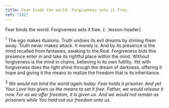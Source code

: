 ```yaml
---
title: Fear binds the world. Forgiveness sets it free.
ref: "332"
---
```


Fear binds the world. Forgiveness sets it free.
{: .lesson-header}

<sup>1</sup> The ego makes illusions. Truth undoes its evil dreams by
shining them away. Truth never makes attack. It merely is. And by its
presence is the mind recalled from fantasies, awaking to the Real.
Forgiveness bids this presence enter in and take its rightful place
within the mind. Without forgiveness is the mind in chains, believing in
its own futility. Yet with forgiveness does the light shine through the
dream of darkness, offering it hope and giving it the means to realize
the freedom that is its inheritance.

<sup>2</sup> *We would not bind the world again today. Fear holds it
prisoner. And yet Your Love has given us the means to set it free.
Father, we would release it now. For as we offer freedom, it is given
us. And we would not remain as prisoners while You hold out our freedom
unto us.*

